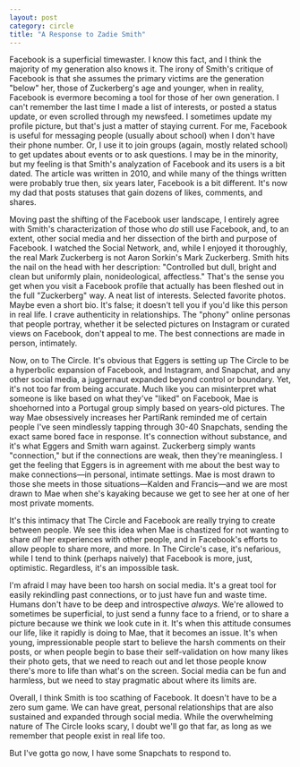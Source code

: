 ```yaml
---
layout: post
category: circle
title: "A Response to Zadie Smith"
---
```

Facebook is a superficial timewaster. I know this fact, and I think the majority of my generation also knows it. The irony of Smith's critique of Facebook is that she assumes the primary victims are the generation "below" her, those of Zuckerberg's age and younger, when in reality, Facebook is evermore becoming a tool for those of her own generation. I can't remember the last time I made a list of interests, or posted a status update, or even scrolled through my newsfeed. I sometimes update my profile picture, but that's just a matter of staying current. For me, Facebook is useful for messaging people (usually about school) when I don't have their phone number. Or, I use it to join groups (again, mostly related school) to get updates about events or to ask questions. I may be in the minority, but my feeling is that Smith's analyzation of Facebook and its users is a bit dated. The article was written in 2010, and while many of the things written were probably true then, six years later, Facebook is a bit different. It's now my dad that posts statuses that gain dozens of likes, comments, and shares.

Moving past the shifting of the Facebook user landscape, I entirely agree with Smith's characterization of those who *do* still use Facebook, and, to an extent, other social media and her dissection of the birth and purpose of Facebook. I watched the Social Network, and, while I enjoyed it thoroughly, the real Mark Zuckerberg is not Aaron Sorkin's Mark Zuckerberg. Smith hits the nail on the head with her description: "Controlled but dull, bright and clean but uniformly plain, nonideological, affectless." That's the sense you get when you visit a Facebook profile that actually has been fleshed out in the full "Zuckerberg" way. A neat list of interests. Selected favorite photos. Maybe even a short bio. It's false; it doesn't tell you if you'd like this person in real life. I crave authenticity in relationships. The "phony" online personas that people portray, whether it be selected pictures on Instagram or curated views on Facebook, don't appeal to me. The best connections are made in person, intimately. 

Now, on to The Circle. It's obvious that Eggers is setting up The Circle to be a hyperbolic expansion of Facebook, and Instagram, and Snapchat, and any other social media, a juggernaut expanded beyond control or boundary. Yet, it's not too far from being accurate. Much like you can misinterpret what someone is like based on what they've "liked" on Facebook, Mae is shoehorned into a Portugal group simply based on years-old pictures. The way Mae obsessively increases her PartiRank reminded me of certain people I've seen mindlessly tapping through 30-40 Snapchats, sending the exact same bored face in response. It's connection without substance, and it's what Eggers and Smith warn against. Zuckerberg simply wants "connection," but if the connections are weak, then they're meaningless. I get the feeling that Eggers is in agreement with me about the best way to make connections—in personal, intimate settings. Mae is most drawn to those she meets in those situations—Kalden and Francis—and we are most drawn to Mae when she's kayaking because we get to see her at one of her most private moments. 

It's this intimacy that The Circle and Facebook are really trying to create between people. We see this idea when Mae is chastized for not wanting to share *all* her experiences with other people, and in Facebook's efforts to allow people to share more, and more. In The Circle's case, it's nefarious, while I tend to think (perhaps naively) that Facebook is more, just, optimistic. Regardless, it's an impossible task. 

I'm afraid I may have been too harsh on social media. It's a great tool for easily rekindling past connections, or to just have fun and waste time. Humans don't have to be deep and introspective *always*. We're allowed to sometimes be superficial, to just send a funny face to a friend, or to share a picture because we think we look cute in it. It's when this attitude consumes our life, like it rapidly is doing to Mae, that it becomes an issue. It's when young, impressionable people start to believe the harsh comments on their posts, or when people begin to base their self-validation on how many likes their photo gets, that we need to reach out and let those people know there's more to life than what's on the screen. Social media can be fun and harmless, but we need to stay pragmatic about where its limits are.

Overall, I think Smith is too scathing of Facebook. It doesn't have to be a zero sum game. We can have great, personal relationships that are also sustained and expanded through social media. While the overwhelming nature of The Circle looks scary, I doubt we'll go that far, as long as we remember that people exist in real life too. 

But I've gotta go now, I have some Snapchats to respond to. 